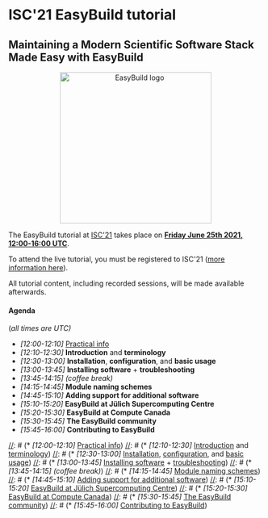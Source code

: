 # ISC'21 EasyBuild tutorial

## Maintaining a Modern Scientific Software Stack Made Easy with EasyBuild

<p align="center"><a href="https://easybuild.io"><img src="../img/easybuild_logo_alpha.png" alt="EasyBuild logo" width="300px"/></a></p>

The EasyBuild tutorial at [ISC'21](https://www.isc-hpc.com) takes place on [**Friday June 25th 2021, 12:00-16:00
UTC**](https://app.swapcard.com/widget/event/isc-high-performance-2021-digital/planning/UGxhbm5pbmdfNDUzNzgx).

To attend the live tutorial, you must be registered to ISC'21 ([more information
here](https://www.isc-hpc.com/registration-2021.html)).

All tutorial content, including recorded sessions, will be made available afterwards.

#### Agenda

(*all times are UTC)*

* *[12:00-12:10]* [Practical info](practical_info.md)
* *[12:10-12:30]* **Introduction** and **terminology**
* *[12:30-13:00]* **Installation**, **configuration**, and **basic usage**
* *[13:00-13:45]* **Installing software** + **troubleshooting**
* *[13:45-14:15]* *(coffee break)*
* *[14:15-14:45]* **Module naming schemes**
* *[14:45-15:10]* **Adding support for additional software**
* *[15:10-15:20]* **EasyBuild at Jülich Supercomputing Centre**
* *[15:20-15:30]* **EasyBuild at Compute Canada**
* *[15:30-15:45]* **The EasyBuild community**
* *[15:45-16:00]* **Contributing to EasyBuild**

[//]: # (COMMENTED OUT AGENDA WITH LINKS TO INVIDUAL PAGES)

[//]: # (* *[12:00-12:10]* [Practical info](practical_info.md))
[//]: # (* *[12:10-12:30]* [Introduction](introduction.md) and [terminology](terminology.md))
[//]: # (* *[12:30-13:00]* [Installation](installation.md), [configuration](configuration.md), and [basic usage](basic_usage.md))
[//]: # (* *[13:00-13:45]* [Installing software](installing_software.md) + [troubleshooting](troubleshooting.md))
[//]: # (* *[13:45-14:15]* *(coffee break)*)
[//]: # (* *[14:15-14:45]* [Module naming schemes](module_naming_schemes.md))
[//]: # (* *[14:45-15:10]* [Adding support for additional software](adding_support_additional_software.md))
[//]: # (* *[15:10-15:20]* [EasyBuild at Jülich Supercomputing Centre](jsc.md))
[//]: # (* *[15:20-15:30]* [EasyBuild at Compute Canada](computecanada.md))
[//]: # (* *[15:30-15:45]* [The EasyBuild community](community.md))
[//]: # (* *[15:45-16:00]* [Contributing to EasyBuild](contributing.md))
